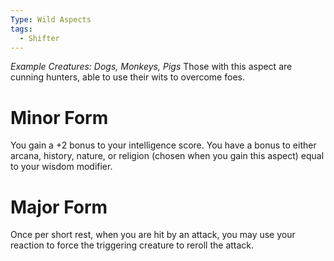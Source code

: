 ```yaml
---
Type: Wild Aspects
tags:
  - Shifter
---
```

*Example Creatures: Dogs, Monkeys, Pigs*
Those with this aspect are cunning hunters, able to use their wits to overcome foes.

# Minor Form
You gain a +2 bonus to your intelligence score. You have a bonus to either arcana, history, nature, or religion (chosen when you gain this aspect) equal to your wisdom modifier. 

# Major Form
Once per short rest, when you are hit by an attack, you may use your reaction to force the triggering creature to reroll the attack.